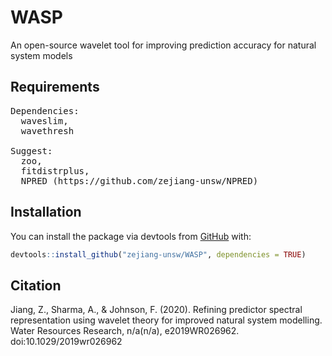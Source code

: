 # WASP

An open-source wavelet tool for improving prediction accuracy for natural system models

## Requirements
<pre>
Dependencies:
  waveslim,
  wavethresh

Suggest:
  zoo,
  fitdistrplus,
  NPRED (https://github.com/zejiang-unsw/NPRED)
</pre>

## Installation

You can install the package via devtools from [GitHub](https://github.com/) with:

``` r
devtools::install_github("zejiang-unsw/WASP", dependencies = TRUE)
```

## Citation
Jiang, Z., Sharma, A., & Johnson, F. (2020). Refining predictor spectral representation using wavelet theory for improved natural system modelling. Water Resources Research, n/a(n/a), e2019WR026962. doi:10.1029/2019wr026962


